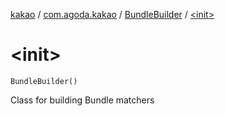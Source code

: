 [kakao](../../index.md) / [com.agoda.kakao](../index.md) / [BundleBuilder](index.md) / [&lt;init&gt;](./-init-.md)

# &lt;init&gt;

`BundleBuilder()`

Class for building Bundle matchers

